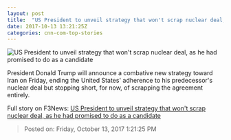 ```yaml
---
layout: post
title:  "US President to unveil strategy that won't scrap nuclear deal, as he had promised to do as a candidate"
date: 2017-10-13 13:21:25Z
categories: cnn-com-top-stories
---
```


![US President to unveil strategy that won't scrap nuclear deal, as he had promised to do as a candidate](http://i2.cdn.cnn.com/cnnnext/dam/assets/171013103510-02-hassan-rouhani-donald-trump-split-super-tease.jpg)

President Donald Trump will announce a combative new strategy toward Iran on Friday, ending the United States' adherence to his predecessor's nuclear deal but stopping short, for now, of scrapping the agreement entirely.


Full story on F3News: [US President to unveil strategy that won't scrap nuclear deal, as he had promised to do as a candidate](http://www.f3nws.com/n/FzVvRG)

> Posted on: Friday, October 13, 2017 1:21:25 PM
